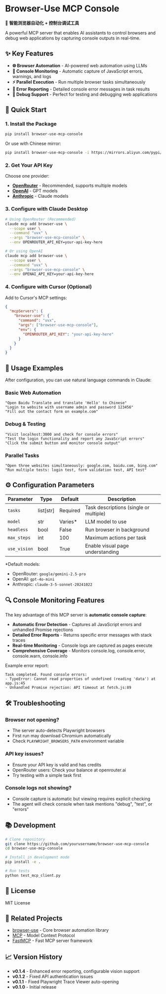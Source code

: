# Browser-Use MCP Console

🤖 **智能浏览器自动化 + 控制台调试工具**

A powerful MCP server that enables AI assistants to control browsers and debug web applications by capturing console outputs in real-time.

## ✨ Key Features

- **🌐 Browser Automation** - AI-powered web automation using LLMs
- **🐛 Console Monitoring** - Automatic capture of JavaScript errors, warnings, and logs
- **⚡ Parallel Execution** - Run multiple browser tasks simultaneously
- **📝 Error Reporting** - Detailed console error messages in task results
- **🔧 Debug Support** - Perfect for testing and debugging web applications

## 🚀 Quick Start

### 1. Install the Package

```bash
pip install browser-use-mcp-console
```

Or use with Chinese mirror:
```bash
pip install browser-use-mcp-console -i https://mirrors.aliyun.com/pypi/simple/
```

### 2. Get Your API Key

Choose one provider:
- **[OpenRouter](https://openrouter.ai)** - Recommended, supports multiple models
- **[OpenAI](https://platform.openai.com/api-keys)** - GPT models
- **[Anthropic](https://console.anthropic.com/account/keys)** - Claude models

### 3. Configure with Claude Desktop

```bash
# Using OpenRouter (Recommended)
claude mcp add browser-use \
  --scope user \
  --command "uvx" \
  --args "browser-use-mcp-console" \
  --env OPENROUTER_API_KEY=your-api-key-here

# Or using OpenAI
claude mcp add browser-use \
  --scope user \
  --command "uvx" \
  --args "browser-use-mcp-console" \
  --env OPENAI_API_KEY=your-api-key-here
```

### 4. Configure with Cursor (Optional)

Add to Cursor's MCP settings:
```json
{
  "mcpServers": {
    "browser-use": {
      "command": "uvx",
      "args": ["browser-use-mcp-console"],
      "env": {
        "OPENROUTER_API_KEY": "your-api-key-here"
      }
    }
  }
}
```

## 📖 Usage Examples

After configuration, you can use natural language commands in Claude:

### Basic Web Automation
```
"Open Baidu Translate and translate 'Hello' to Chinese"
"Login to website with username admin and password 123456"
"Fill out the contact form on example.com"
```

### Debug & Testing
```
"Visit localhost:3000 and check for console errors"
"Test the login functionality and report any JavaScript errors"
"Click the submit button and monitor console output"
```

### Parallel Tasks
```
"Open three websites simultaneously: google.com, baidu.com, bing.com"
"Run multiple tests: login test, form validation test, API test"
```

## ⚙️ Configuration Parameters

| Parameter | Type | Default | Description |
|-----------|------|---------|-------------|
| `tasks` | list[str] | Required | Task descriptions (single or multiple) |
| `model` | str | Varies* | LLM model to use |
| `headless` | bool | False | Run browser in background |
| `max_steps` | int | 100 | Maximum actions per task |
| `use_vision` | bool | True | Enable visual page understanding |

*Default models:
- OpenRouter: `google/gemini-2.5-pro`
- OpenAI: `gpt-4o-mini`
- Anthropic: `claude-3-5-sonnet-20241022`

## 🔍 Console Monitoring Features

The key advantage of this MCP server is **automatic console capture**:

- **Automatic Error Detection** - Captures all JavaScript errors and unhandled Promise rejections
- **Detailed Error Reports** - Returns specific error messages with stack traces
- **Real-time Monitoring** - Console logs are captured as pages execute
- **Comprehensive Coverage** - Monitors console.log, console.error, console.warn, console.info

Example error report:
```
Task completed. Found console errors:
- TypeError: Cannot read properties of undefined (reading 'data') at app.js:45
- Unhandled Promise rejection: API timeout at fetch.js:89
```

## 🛠️ Troubleshooting

### Browser not opening?
- The server auto-detects Playwright browsers
- First run may download Chromium automatically
- Check `PLAYWRIGHT_BROWSERS_PATH` environment variable

### API key issues?
- Ensure your API key is valid and has credits
- OpenRouter users: Check your balance at openrouter.ai
- Try testing with a simple task first

### Console logs not showing?
- Console capture is automatic but viewing requires explicit checking
- The agent will check console when task mentions "debug", "test", or "errors"

## 📚 Development

```bash
# Clone repository
git clone https://github.com/yourusername/browser-use-mcp-console
cd browser-use-mcp-console

# Install in development mode
pip install -e .

# Run tests
python test_mcp_client.py
```

## 📄 License

MIT License

## 🔗 Related Projects

- [browser-use](https://github.com/browser-use/browser-use) - Core browser automation library
- [MCP](https://modelcontextprotocol.io/) - Model Context Protocol
- [FastMCP](https://github.com/jlowin/fastmcp) - Fast MCP server framework

## 📈 Version History

- **v0.1.4** - Enhanced error reporting, configurable vision support
- **v0.1.2** - Fixed API authentication issues
- **v0.1.1** - Fixed Playwright Trace Viewer auto-opening
- **v0.1.0** - Initial release